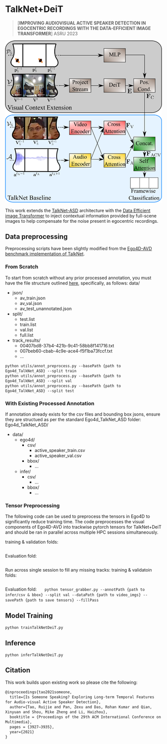 # TalkNet+DeiT

>[**IMPROVING AUDIOVISUAL ACTIVE SPEAKER DETECTION IN EGOCENTRIC RECORDINGS WITH THE DATA-EFFICIENT IMAGE TRANSFORMER**]
> ASRU 2023

![image](https://github.com/jclarke98/TalkNet-DeiT/blob/main/TalkNet%2BDeiT_1.png)

This work extends the [TalkNet-ASD](https://github.com/TaoRuijie/TalkNet_ASD/blob/main/utils/tools.py#L34) architecture with the [Data Efficient image Transformer](https://arxiv.org/abs/2012.12877) to inject contextual information provided by full-scene images to help compensate for the noise present in egocentric recordings.

## Data preprocessing

Preprocessing scripts have been slightly modified from the [Ego4D-AVD benchmark implementation of TalkNet](https://github.com/zcxu-eric/Ego4d_TalkNet_ASD).

### From Scratch
To start from scratch without any prior processed annotation, you must have the file structure outlined [here](https://github.com/zcxu-eric/Ego4d_TalkNet_ASD), specifically, as follows:
data/
* json/
  * av_train.json
  * av_val.json
  * av_test_unannotated.json
* split/
  * test.list
  * train.list
  * val.list
  * full.list
* track_results/
  * 00407bd8-37b4-421b-9c41-58bb8f141716.txt
  * 007beb60-cbab-4c9e-ace4-f5f1ba73fccf.txt
  * ...

```
python utils/annot_preprocess.py --basePath {path to Ego4d_TalkNet_ASD} --split train
python utils/annot_preprocess.py --basePath {path to Ego4d_TalkNet_ASD} --split val
python utils/annot_preprocess.py --basePath {path to Ego4d_TalkNet_ASD} --split test
```

### With Existing Processed Annotation

If annotation already exists for the csv files and bounding box jsons, ensure they are structued as per the standard Ego4d_TalkNet_ASD folder:
Ego4d_TalkNet_ASD/
* data/
    * ego4d/
        * csv/
            * active_speaker_train.csv
            * active_speaker_val.csv
        * bbox/
            * ...
    * infer/
        * csv/
            * ...
        * bbox/
            * ...

### Tensor Preprocessing

The following code can be used to preprocess the tensors in Ego4D to significantly reduce training time. The code preprocesses the visual components of Ego4D-AVD into trackwise pytorch tensors for TalkNet+DeiT and should be ran in parallel across multiple HPC sessions simultaneously.

training & validation folds: 
```   python tensor_grabber.py --annotPath {path to ego4d/csv & bbox} --split {train/val} --dataPath {path to video_imgs} --savePath {path to save tensors}
```
Evaluation fold:
```python tensor_grabber.py --annotPath {path to infer/csv & bbox} --split val --dataPath {path to video_imgs} --savePath {path to save tensors}
```
Run across single session to fill any missing tracks:
training & validatoin folds:
```   python tensor_grabber.py --annotPath {path to ego4d/csv & bbox} --split {train/val} --dataPath {path to video_imgs} --savePath {path to save tensors} --fillPass
```
Evaluation fold:
```   python tensor_grabber.py --annotPath {path to infer/csv & bbox} --split val --dataPath {path to video_imgs} --savePath {path to save tensors} --fillPass```

## Model Training

```
python trainTalkNetDeiT.py
```

## Inference

```
python inferTalkNetDeiT.py
```

## Citation

This work builds upon existing work so please cite the following:
```
@inproceedings{tao2021someone,
  title={Is Someone Speaking? Exploring Long-term Temporal Features for Audio-visual Active Speaker Detection},
  author={Tao, Ruijie and Pan, Zexu and Das, Rohan Kumar and Qian, Xinyuan and Shou, Mike Zheng and Li, Haizhou},
  booktitle = {Proceedings of the 29th ACM International Conference on Multimedia},
  pages = {3927–3935},
  year={2021}
}
```